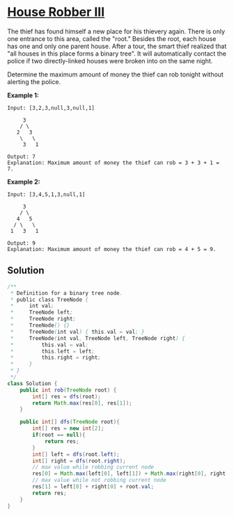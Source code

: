 # [House Robber III](https://leetcode.com/problems/house-robber-iii/)

The thief has found himself a new place for his thievery again. There is only one entrance to this area, called the "root." Besides the root, each house has one and only one parent house. After a tour, the smart thief realized that "all houses in this place forms a binary tree". It will automatically contact the police if two directly-linked houses were broken into on the same night.

Determine the maximum amount of money the thief can rob tonight without alerting the police.

**Example 1:**

```
Input: [3,2,3,null,3,null,1]

     3
    / \
   2   3
    \   \ 
     3   1

Output: 7 
Explanation: Maximum amount of money the thief can rob = 3 + 3 + 1 = 7.
```

**Example 2:**

```
Input: [3,4,5,1,3,null,1]

     3
    / \
   4   5
  / \   \ 
 1   3   1

Output: 9
Explanation: Maximum amount of money the thief can rob = 4 + 5 = 9.
```

## Solution

```java
/**
 * Definition for a binary tree node.
 * public class TreeNode {
 *     int val;
 *     TreeNode left;
 *     TreeNode right;
 *     TreeNode() {}
 *     TreeNode(int val) { this.val = val; }
 *     TreeNode(int val, TreeNode left, TreeNode right) {
 *         this.val = val;
 *         this.left = left;
 *         this.right = right;
 *     }
 * }
 */
class Solution {
    public int rob(TreeNode root) {
        int[] res = dfs(root);
        return Math.max(res[0], res[1]);
    }

    public int[] dfs(TreeNode root){
        int[] res = new int[2];
        if(root == null){
            return res;
        }
        int[] left = dfs(root.left);
        int[] right = dfs(root.right);
        // max value while robbing current node
        res[0] = Math.max(left[0], left[1]) + Math.max(right[0], right[1]);
        // max value while not robbing current node
        res[1] = left[0] + right[0] + root.val;
        return res;
    }
}
```

